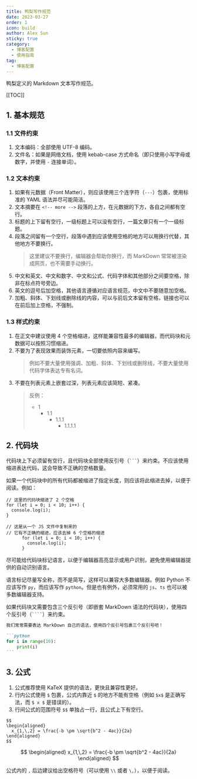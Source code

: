 ```yaml
---
title: 鸭梨写作规范
date: 2023-03-27
order: 1
icon: build
author: Alex Sun
sticky: true
category:
  - 博客配置
  - 使用指南
tag:
  - 博客配置
---
```


鸭梨定义的 Markdown 文本写作规范。

<!-- more -->

[[TOC]]

## 1. 基本规范

### 1.1 文件约束

1. 文本编码：全部使用 UTF-8 编码。
2. 文件名：如果是网络文档，使用 kebab-case 方式命名（即只使用小写字母或数字，并使用 `-` 连接单词）。

### 1.2 文本约束

1. 如果有元数据（Front Matter），则应该使用三个连字符（`---`）包裹，使用标准的 YAML 语法并尽可能简洁。
2. 文本摘要在 `<!-- more -->` 段落的上方，在元数据的下方，各自之间都有空行。
3. 标题的上下留有空行，一级标题上可以没有空行，一篇文章只有一个一级标题。
4. 段落之间留有一个空行，段落中遇到应该使用空格的地方可以用换行代替，其他地方不要换行。
    > 这里建议不要换行，编辑器会帮助你换行，而 MarkDown 常常被渲染成网页，也不需要手动换行。
5. 中文和英文、中文和数字、中文和公式、代码字体和其他部分之间要空格，除非在标点符号旁边。
6. 英文的逗号后加空格，其他语言遵循对应语言规范，中文中不要随意加空格。
7. 加粗、斜体、下划线或删除线的内容，可以与前后文本留有空格，链接也可以在前后加上空格，不强制。

### 1.3 样式约束

1. 在正文中建议使用 4 个空格缩进，这样能兼容性最多的编辑器，而代码块和元数据可以按照习惯缩进。
2. 不要为了表现效果而装饰元素，一切要依照内容来编写。
    > 例如不要大量使用强调、加粗、斜体、下划线或删除线，不要大量使用代码字体表达专有名词。
3. 不要在列表元素上嵌套过深，列表元素应该简短、紧凑。
    > 反例：
    >
    > - 1
    >     - 1.1
    >         - 1.1.1
    >              - 1.1.1.1

## 2. 代码块

代码块上下必须留有空行，且代码块全部使用反引号（` ``` `）来约束。不应该使用缩进表达代码，这会导致不正确的空格数量。

如果一个代码块中的所有代码都被缩进了指定长度，则应该将此缩进去掉，以便于阅读。例如：

```javascript:no-line-numbers
// 这里的代码块缩进了 2 个空格
for (let i = 0; i < 10; i++) {
  console.log(i);
}
```

```javascript:no-line-numbers
// 这是从一个 JS 文件中复制来的
// 它有不正确的缩进，应该去掉 6 个空格的缩进
      for (let i = 0; i < 10; i++) {
        console.log(i);
      }
```

尽可能给代码块标记语言，以便于编辑器高亮显示或用户识别，避免使用编辑器提供的自动识别语言。

语言标记尽量写全称，而不是简写，这样可以兼容大多数编辑器。例如 Python 不应该写作 `py`，而应该写作 `python`。但是也有例外，必须常用的 `js`、`ts` 也可以被多数编辑器支持。

如果代码块又需要包含三个反引号（即嵌套 MarkDown 语法的代码块），使用四个反引号（` ```` `）来约束。

````markdown
我们常常需要表达 MarkDown 自己的语法，使用四个反引号包裹三个反引号吧！

```python
for i in range(10):
    print(i)
```
````

## 3. 公式

1. 公式推荐使用 KaTeX 提供的语法，更快且兼容性更好。
2. 行内公式使用 `$` 包裹，公式内靠近 `$` 的地方不能有空格（例如 `$x$` 是正确写法，而 `$ x $` 是错误的）。
3. 行间公式的范围符号 `$$` 单独占一行，且公式上下有空行。

```latex:no-line-numbers
$$
\begin{aligned}
  x_{1,\,2} = \frac{-b \pm \sqrt{b^2 - 4ac}}{2a}
\end{aligned}
$$
```

$$
\begin{aligned}
  x_{1,\,2} = \frac{-b \pm \sqrt{b^2 - 4ac}}{2a}
\end{aligned}
$$

公式内的 `,` 后边建议给出空格符号（可以使用 `\\` 或者 `\,`），以便于阅读。
